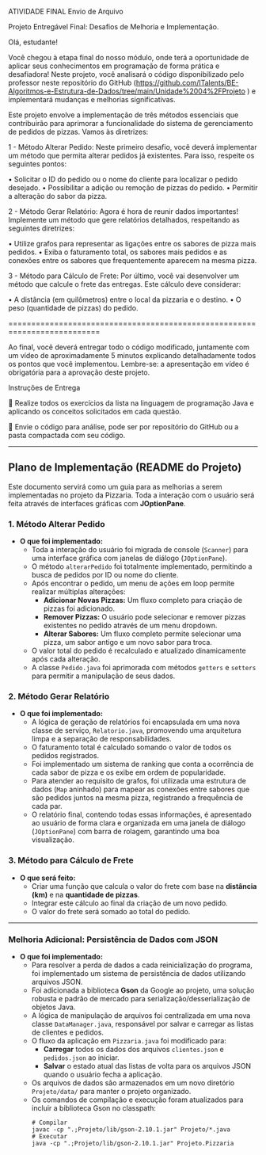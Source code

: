 ATIVIDADE FINAL
Envio de Arquivo  


Projeto Entregável Final: Desafios de Melhoria e Implementação.

Olá, estudante! 

Você chegou à etapa final do nosso módulo, onde terá a oportunidade de aplicar seus conhecimentos em programação de forma prática e desafiadora! Neste projeto, você analisará o código disponibilizado pelo professor neste repositório do GitHub  (https://github.com/ITalents/BE-Algoritmos-e-Estrutura-de-Dados/tree/main/Unidade%2004%2FProjeto ) e implementará mudanças e melhorias significativas. 

Este projeto envolve a implementação de três métodos essenciais que contribuirão para aprimorar a funcionalidade do sistema de gerenciamento de pedidos de pizzas. Vamos às diretrizes: 

1 - Método Alterar Pedido: Neste primeiro desafio, você deverá implementar um método que permita alterar pedidos já existentes. Para isso, respeite os seguintes pontos: 

•	Solicitar o ID do pedido ou o nome do cliente para localizar o pedido desejado. 
•	Possibilitar a adição ou remoção de pizzas do pedido. 
•	Permitir a alteração do sabor da pizza. 
 
2 - Método Gerar Relatório: Agora é hora de reunir dados importantes! Implemente um método que gere relatórios detalhados, respeitando as seguintes diretrizes: 

•	Utilize grafos para representar as ligações entre os sabores de pizza mais pedidos. 
•	Exiba o faturamento total, os sabores mais pedidos e as conexões entre os sabores que frequentemente aparecem na mesma pizza. 
 
3 - Método para Cálculo de Frete: Por último, você vai desenvolver um método que calcule o frete das entregas. Este cálculo deve considerar: 

•	A distância (em quilômetros) entre o local da pizzaria e o destino. 
•	O peso (quantidade de pizzas) do pedido. 

==========================================================================

Ao final, você deverá entregar todo o código modificado, juntamente com um vídeo de aproximadamente 5 minutos explicando detalhadamente todos os pontos que você implementou. Lembre-se: a apresentação em vídeo é obrigatória para a aprovação deste projeto. 

Instruções de Entrega

	Realize todos os exercícios da lista na linguagem de programação Java e aplicando os conceitos solicitados em cada questão. 

	Envie o código para análise, pode ser por repositório do GitHub ou a pasta compactada com seu código.

---

## Plano de Implementação (README do Projeto)

Este documento servirá como um guia para as melhorias a serem implementadas no projeto da Pizzaria. Toda a interação com o usuário será feita através de interfaces gráficas com **JOptionPane**.

### 1. Método Alterar Pedido
- **O que foi implementado:**
    - Toda a interação do usuário foi migrada de console (`Scanner`) para uma interface gráfica com janelas de diálogo (`JOptionPane`).
    - O método `alterarPedido` foi totalmente implementado, permitindo a busca de pedidos por ID ou nome do cliente.
    - Após encontrar o pedido, um menu de ações em loop permite realizar múltiplas alterações:
        - **Adicionar Novas Pizzas:** Um fluxo completo para criação de pizzas foi adicionado.
        - **Remover Pizzas:** O usuário pode selecionar e remover pizzas existentes no pedido através de um menu dropdown.
        - **Alterar Sabores:** Um fluxo completo permite selecionar uma pizza, um sabor antigo e um novo sabor para troca.
    - O valor total do pedido é recalculado e atualizado dinamicamente após cada alteração.
    - A classe `Pedido.java` foi aprimorada com métodos `getters` e `setters` para permitir a manipulação de seus dados.

### 2. Método Gerar Relatório
- **O que foi implementado:**
    - A lógica de geração de relatórios foi encapsulada em uma nova classe de serviço, `Relatorio.java`, promovendo uma arquitetura limpa e a separação de responsabilidades.
    - O faturamento total é calculado somando o valor de todos os pedidos registrados.
    - Foi implementado um sistema de ranking que conta a ocorrência de cada sabor de pizza e os exibe em ordem de popularidade.
    - Para atender ao requisito de grafos, foi utilizada uma estrutura de dados (`Map` aninhado) para mapear as conexões entre sabores que são pedidos juntos na mesma pizza, registrando a frequência de cada par.
    - O relatório final, contendo todas essas informações, é apresentado ao usuário de forma clara e organizada em uma janela de diálogo (`JOptionPane`) com barra de rolagem, garantindo uma boa visualização.

### 3. Método para Cálculo de Frete
- **O que será feito:**
    - Criar uma função que calcula o valor do frete com base na **distância (km)** e na **quantidade de pizzas**.
    - Integrar este cálculo ao final da criação de um novo pedido.
    - O valor do frete será somado ao total do pedido.

---

### Melhoria Adicional: Persistência de Dados com JSON
- **O que foi implementado:**
    - Para resolver a perda de dados a cada reinicialização do programa, foi implementado um sistema de persistência de dados utilizando arquivos JSON.
    - Foi adicionada a biblioteca **Gson** da Google ao projeto, uma solução robusta e padrão de mercado para serialização/desserialização de objetos Java.
    - A lógica de manipulação de arquivos foi centralizada em uma nova classe `DataManager.java`, responsável por salvar e carregar as listas de clientes e pedidos.
    - O fluxo da aplicação em `Pizzaria.java` foi modificado para:
        - **Carregar** todos os dados dos arquivos `clientes.json` e `pedidos.json` ao iniciar.
        - **Salvar** o estado atual das listas de volta para os arquivos JSON quando o usuário fecha a aplicação.
    - Os arquivos de dados são armazenados em um novo diretório `Projeto/data/` para manter o projeto organizado.
    - Os comandos de compilação e execução foram atualizados para incluir a biblioteca Gson no classpath:
      ```shell
      # Compilar
      javac -cp ".;Projeto/lib/gson-2.10.1.jar" Projeto/*.java
      # Executar
      java -cp ".;Projeto/lib/gson-2.10.1.jar" Projeto.Pizzaria
      ```